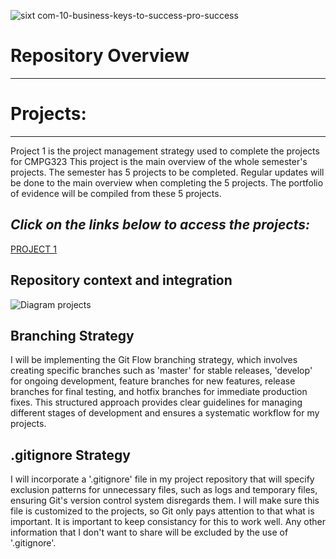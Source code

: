 ![sixt com-10-business-keys-to-success-pro-success](https://github.com/WillemHeyneke/CMPG323-Overview-13156446/assets/145063933/eec69bb4-8f12-48df-91df-3b9c13391151)
# **Repository Overview**
---
# **Projects:**
---
Project 1 is the project management strategy used to complete the projects for CMPG323
This project is the main overview of the whole semester's projects. The semester has 5 projects to be completed.
Regular updates will be done to the main overview when completing the 5 projects. 
The portfolio of evidence will be compiled from these 5 projects.
## _Click on the links below to access the projects:_
<a href = "https://github.com/users/WillemHeyneke/projects/3"> PROJECT 1 </a>


## **Repository context and integration**

![Diagram projects](https://github.com/WillemHeyneke/CMPG323-Overview-13156446/assets/145063933/0db920a2-67df-4c37-9f29-705627da60fb)

## **Branching Strategy**
I will be implementing the Git Flow branching strategy, which involves creating specific branches such as 'master' for stable releases, 'develop' for ongoing development, feature branches for new features, release branches for final testing, and hotfix branches for immediate production fixes. This structured approach provides clear guidelines for managing different stages of development and ensures a systematic workflow for my projects.

## **.gitignore Strategy**
I will incorporate a '.gitignore' file in my project repository that will specify exclusion patterns for unnecessary files, such as logs and temporary files, ensuring Git's version control system disregards them. I will make sure this file is customized to the projects, so Git only pays attention to that what is important. It is important to keep consistancy for this to work well. Any other information that I don't want to share will be excluded by the use of '.gitignore'.
